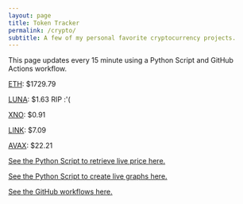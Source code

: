 ```yaml
---
layout: page
title: Token Tracker
permalink: /crypto/
subtitle: A few of my personal favorite cryptocurrency projects.
---
```


 This page updates every 15 minute using a Python Script and GitHub Actions workflow.


<!--BEGINCRYPTOINPUT-->
[ETH](https://smfxfc.github.io/crypto/eth.html): $1729.79

[LUNA](https://smfxfc.github.io/crypto/luna.html): $1.63 RIP :'(

[XNO](https://smfxfc.github.io/crypto/xno.html): $0.91

[LINK](https://smfxfc.github.io/crypto/link.html): $7.09

[AVAX](https://smfxfc.github.io/crypto/avax.html): $22.21

<!--ENDCRYPTOINPUT-->
 
 
[See the Python Script to retrieve live price here.](https://github.com/smfxfc/smfxfc.github.io/blob/master/src/get_cryptos.py)

[See the Python Script to create live graphs here.](https://github.com/smfxfc/smfxfc.github.io/blob/master/src/graph_crypto.py)

[See the GitHub workflows here.](https://github.com/smfxfc/smfxfc.github.io/blob/master/.github/workflows/)

